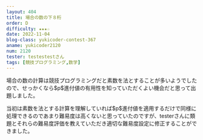 ```yaml
---
layout: 404
title: 場合の数の下８桁
order: D
difficulty: ★★★☆
date: 2022-11-04
blog-class: yukicoder-contest-367
aname: yukicoder2120
num: 2120
tester: testestestさん
tags: [競技プログラミング,数学]
---
```


<p>
場合の数の計算は競技プログラミングだと素数を法とすることが多いようでしたので、せっかくなら$p$進付値の有用性を知っていただくよい機会だと思って出題しました。
</p>
<p>
当初は素数を法とする計算を理解していれば$p$進付値を適用するだけで同様に処理できるのであまり難易度は高くないと思っていたのですが、testerさんに類題とそれらの難易度評価を教えていただき適切な難易度設定に修正することができました。
</p>
